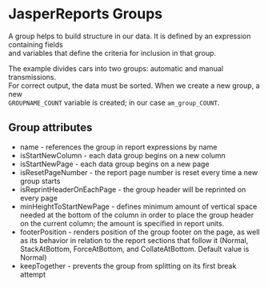 # JasperReports Groups

A group helps to build structure in our data.  It is defined by an expression containing fields  
and variables that define the criteria for inclusion in that group.  

The example divides cars into two groups: automatic and manual transmissions.  
For correct output, the data must be sorted. When we create a new group, a new  
`GROUPNAME_COUNT` variable is created; in our case `am_group_COUNT`.  

## Group attributes

* name - references the group in report expressions by name
* isStartNewColumn - each data group begins on a new column
* isStartNewPage - each data group begins on a new page
* isResetPageNumber - the report page number is reset every time a new group starts
* isReprintHeaderOnEachPage -  the group header will be reprinted on every page
* minHeightToStartNewPage - defines minimum amount of vertical space needed at the bottom of the column in order to place the group header on the current column; the amount is specified in report units.
* footerPosition - renders position of the group footer on the page, as well as its behavior in relation to the report sections that follow it (Normal, StackAtBottom, ForceAtBottom, and CollateAtBottom. Default value is Normal)
* keepTogether - prevents the group from splitting on its first break attempt
